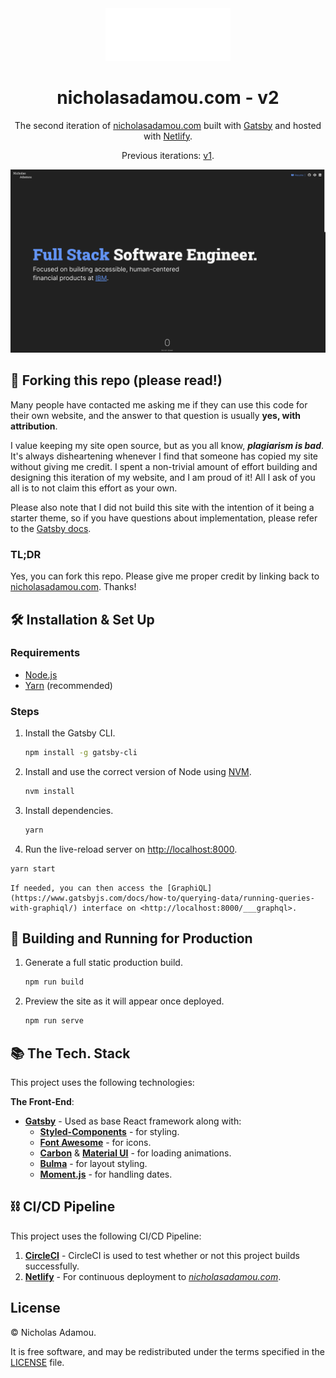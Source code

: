 <div align="center">
  <img alt="Logo" src="static/logo.png" width="200" />
</div>
<h1 align="center">
  nicholasadamou.com - v2
</h1>
<p align="center">
  The second iteration of <a href="https://nicholasadamou.com" target="_blank">nicholasadamou.com</a> built with <a href="https://www.gatsbyjs.org/" target="_blank">Gatsby</a> and hosted with <a href="https://www.netlify.com/" target="_blank">Netlify</a>.
</p>
<p align="center">
  Previous iterations:
  <a href="https://github.com/nicholasadamou/v1" target="_blank">v1</a>.
</p>

![demo](static/demo.png)

## 🚨 Forking this repo (please read!)

Many people have contacted me asking me if they can use this code for their own website, and the answer to that question is usually **yes, with attribution**.

I value keeping my site open source, but as you all know, _**plagiarism is bad**_. It's always disheartening whenever I find that someone has copied my site without giving me credit. I spent a non-trivial amount of effort building and designing this iteration of my website, and I am proud of it! All I ask of you all is to not claim this effort as your own.

Please also note that I did not build this site with the intention of it being a starter theme, so if you have questions about implementation, please refer to the [Gatsby docs](https://www.gatsbyjs.org/docs/).

### TL;DR

Yes, you can fork this repo. Please give me proper credit by linking back to [nicholasadamou.com](https://nicholasadamou.com). Thanks!

## 🛠 Installation & Set Up

### Requirements

- [Node.js](https://nodejs.org/en/)
- [Yarn](https://yarnpkg.com/en/) (recommended)

### Steps

1. Install the Gatsby CLI.

   ```sh
   npm install -g gatsby-cli
   ```

2. Install and use the correct version of Node using [NVM](https://github.com/nvm-sh/nvm).

   ```sh
   nvm install
   ```

3. Install dependencies.

   ```sh
   yarn
   ```

4. Run the live-reload server on <http://localhost:8000>.

 ```bash
 yarn start
 ```

    If needed, you can then access the [GraphiQL](https://www.gatsbyjs.com/docs/how-to/querying-data/running-queries-with-graphiql/) interface on <http://localhost:8000/___graphql>.

## 🚀 Building and Running for Production

1. Generate a full static production build.

   ```sh
   npm run build
   ```

1. Preview the site as it will appear once deployed.

   ```sh
   npm run serve
   ```

## 📚 The Tech. Stack

This project uses the following technologies:

**The Front-End**:

- [**Gatsby**](<https://www.gatsbyjs.com/>) - Used as base React framework along with:
  - [**Styled-Components**](https://www.styled-components.com/) - for styling.
  - [**Font Awesome**](https://fontawesome.com/how-to-use/on-the-web/using-with/react) - for icons.
  - [**Carbon**](https://react.carbondesignsystem.com/?path=/story/getting-started-welcome--welcome) & [**Material UI**](https://material-ui.com/) - for loading animations.
  - [**Bulma**](https://bulma.io/) - for layout styling.
  - [**Moment.js**](https://momentjs.com/) - for handling dates.

## ⛓️ CI/CD Pipeline

This project uses the following CI/CD Pipeline:

1. [**CircleCI**](https://circleci.com/) - CircleCI is used to test whether or not this project builds successfully.
2. [**Netlify**](https://netlify.com/) - For continuous deployment to [_nicholasadamou.com_](https://nicholasadamou.com).

## License

© Nicholas Adamou.

It is free software, and may be redistributed under the terms specified in the [LICENSE] file.

[license]: LICENSE
